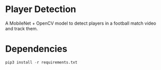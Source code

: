 # Player Detection

A MobileNet + OpenCV model to detect players in a football match video and track them.

# Dependencies

```python
pip3 install -r requirements.txt
```




